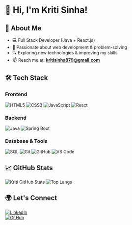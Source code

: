 # 👋 Hi, I'm Kriti Sinha!

## 🚀 About Me
- 💻 Full Stack Developer (Java + React.js)
- 🌱 Passionate about web development & problem-solving
- 🔍 Exploring new technologies & improving my skills
- 📫 Reach me at: **kritisinha879@gmail.com**

## 🛠 Tech Stack
### Frontend
![HTML5](https://img.shields.io/badge/HTML5-E34F26?style=for-the-badge&logo=html5&logoColor=white)
![CSS3](https://img.shields.io/badge/CSS3-1572B6?style=for-the-badge&logo=css3&logoColor=white)
![JavaScript](https://img.shields.io/badge/JavaScript-F7DF1E?style=for-the-badge&logo=javascript&logoColor=black)
![React](https://img.shields.io/badge/React-61DAFB?style=for-the-badge&logo=react&logoColor=black)

### Backend
![Java](https://img.shields.io/badge/Java-007396?style=for-the-badge&logo=java&logoColor=white)
![Spring Boot](https://img.shields.io/badge/Spring%20Boot-6DB33F?style=for-the-badge&logo=spring-boot&logoColor=white)

### Database & Tools
![SQL](https://img.shields.io/badge/SQL-4479A1?style=for-the-badge&logo=postgresql&logoColor=white)
![Git](https://img.shields.io/badge/Git-F05032?style=for-the-badge&logo=git&logoColor=white)
![GitHub](https://img.shields.io/badge/GitHub-181717?style=for-the-badge&logo=github&logoColor=white)
![VS Code](https://img.shields.io/badge/VS%20Code-007ACC?style=for-the-badge&logo=visual-studio-code&logoColor=white)

## 📈 GitHub Stats
![Kriti GitHub Stats](https://github-readme-stats.vercel.app/api?username=ChandanKumar&show_icons=true&theme=radical)
![Top Langs](https://github-readme-stats.vercel.app/api/top-langs/?username=ChandanKumar&layout=compact&theme=radical)

## 🌍 Let's Connect
[![LinkedIn](https://img.shields.io/badge/LinkedIn-blue?style=for-the-badge&logo=linkedin)](https://www.linkedin.com/in/kriti-sinha-69b656206/)  
[![GitHub](https://img.shields.io/badge/GitHub-181717?style=for-the-badge&logo=github)](https://github.com/kritisinhaa)
